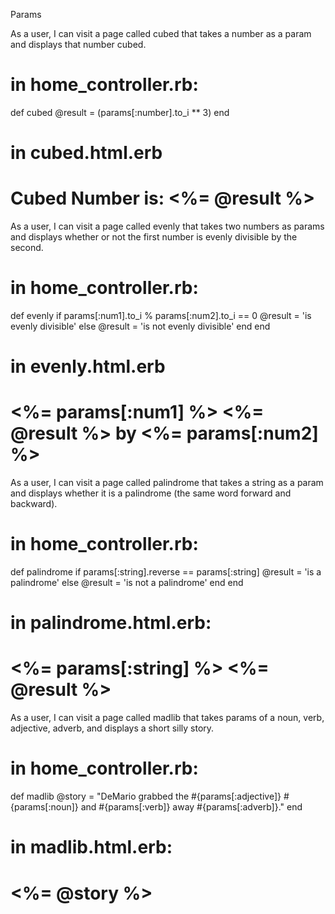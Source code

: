 Params

As a user, I can visit a page called cubed that takes a number as a param and displays that number cubed.

# in home_controller.rb:
def cubed
        @result = (params[:number].to_i ** 3)
end

# in cubed.html.erb
<h1>
    Cubed Number is: <%= @result %>
</h1>

As a user, I can visit a page called evenly that takes two numbers as params and displays whether or not the first number is evenly divisible by the second.

# in home_controller.rb:
def evenly
        if params[:num1].to_i % params[:num2].to_i == 0
            @result = 'is evenly divisible'
        else
            @result = 'is not evenly divisible'
        end
end

# in evenly.html.erb
<h1>
    <%= params[:num1] %> <%= @result %> by <%= params[:num2] %>
</h1>

As a user, I can visit a page called palindrome that takes a string as a param and displays whether it is a palindrome (the same word forward and backward).

# in home_controller.rb:
def palindrome
        if params[:string].reverse == params[:string]
            @result = 'is a palindrome'
        else
            @result = 'is not a palindrome'
        end
end

# in palindrome.html.erb:
<h1>
    <%= params[:string] %> <%= @result %>
</h1>

As a user, I can visit a page called madlib that takes params of a noun, verb, adjective, adverb, and displays a short silly story.

# in home_controller.rb:
def madlib
        @story = "DeMario grabbed the #{params[:adjective]} #{params[:noun]} and #{params[:verb]} away #{params[:adverb]}."
end

# in madlib.html.erb:
<h1>
    <%= @story %>
</h1>